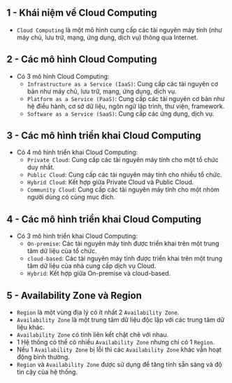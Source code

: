 ## 1 - Khái niệm về Cloud Computing
- `Cloud Computing` là một mô hình cung cấp các tài nguyên máy tính (như máy chủ, lưu trữ, mạng, ứng dụng, dịch vụ) thông qua Internet.
## 2 - Các mô hình Cloud Computing
- Có 3 mô hình Cloud Computing:
    - `Infrastructure as a Service (IaaS)`: Cung cấp các tài nguyên cơ bản như máy chủ, lưu trữ, mạng, ứng dụng, dịch vụ.
    - `Platform as a Service (PaaS)`: Cung cấp các tài nguyên cơ bản như hệ điều hành, cơ sở dữ liệu, ngôn ngữ lập trình, thư viện, framework.
    - `Software as a Service (SaaS)`: Cung cấp các ứng dụng, dịch vụ.
## 3 - Các mô hình triển khai Cloud Computing
- Có 4 mô hình triển khai Cloud Computing:
    - `Private Cloud`: Cung cấp các tài nguyên máy tính cho một tổ chức duy nhất.
    - `Public Cloud`: Cung cấp các tài nguyên máy tính cho nhiều tổ chức.
    - `Hybrid Cloud`: Kết hợp giữa Private Cloud và Public Cloud.
    - `Community Cloud`: Cung cấp các tài nguyên máy tính cho một nhóm người dùng có cùng mục đích.
## 4 - Các mô hình triển khai Cloud Computing
- Có 3 mô hình triển khai Cloud Computing:
    - `On-premise`: Các tài nguyên máy tính được triển khai trên một trung tâm dữ liệu của tổ chức.
    - `cloud-based`: Các tài nguyên máy tính được triển khai trên một trung tâm dữ liệu của nhà cung cấp dịch vụ Cloud.
    - `Hybrid`: Kết hợp giữa On-premise và cloud-based.
    
## 5 - Availability Zone và Region
- `Region` là một vùng địa lý có ít nhất 2 `Availability Zone`.
- `Availability Zone` là một trung tâm dữ liệu độc lập với các trung tâm dữ liệu khác.
- `Availability Zone` có tính liên kết chặt chẽ với nhau.
- 1 Hệ thống có thể có nhiều `Availability Zone` nhưng chỉ có 1 `Region`.
- Nếu 1 `Availability Zone` bị lỗi thì các `Availability Zone` khác vẫn hoạt động bình thường.
- `Region` và `Availability Zone` được sử dụng để tăng tính sẵn sàng và độ tin cậy của hệ thống.
